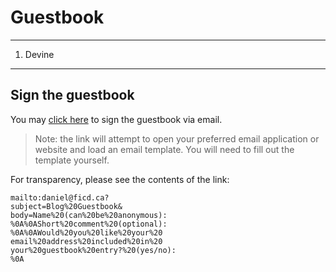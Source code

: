 # Guestbook

---
1. Devine
---

## Sign the guestbook

You may [click here](<mailto:daniel@ficd.ca?subject=Blog%20Guestbook&body=Name%20(can%20be%20anonymous):%0A%0AShort%20comment%20(optional):%0A%0AWould%20you%20like%20your%20email%20address%20included%20in%20your%20guestbook%20entry?%20(yes/no):%0A>) to sign the guestbook via email.

> Note: the link will attempt to open your preferred email application or website and load an email template. You will need to fill out the template yourself.

For transparency, please see the contents of the link:

```
mailto:daniel@ficd.ca?
subject=Blog%20Guestbook&
body=Name%20(can%20be%20anonymous):
%0A%0AShort%20comment%20(optional):
%0A%0AWould%20you%20like%20your%20
email%20address%20included%20in%20
your%20guestbook%20entry?%20(yes/no):
%0A
```
